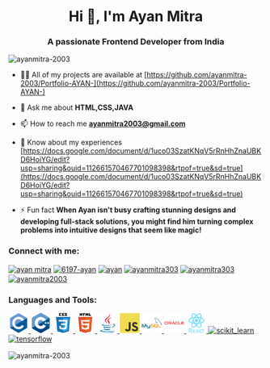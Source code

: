 <h1 align="center">Hi 👋, I'm Ayan Mitra</h1>
<h3 align="center">A passionate Frontend Developer from India</h3>

<p align="left"> <img src="https://komarev.com/ghpvc/?username=ayanmitra-2003&label=Profile%20views&color=0e75b6&style=flat" alt="ayanmitra-2003" /> </p>

- 👨‍💻 All of my projects are available at [https://github.com/ayanmitra-2003/Portfolio-AYAN-](https://github.com/ayanmitra-2003/Portfolio-AYAN-)

- 💬 Ask me about **HTML,CSS,JAVA**

- 📫 How to reach me **ayanmitra2003@gmail.com**

- 📄 Know about my experiences [https://docs.google.com/document/d/1uco03SzatKNqV5rRnHhZnaUBKD6HoiYG/edit?usp=sharing&ouid=112661570467701098398&rtpof=true&sd=true](https://docs.google.com/document/d/1uco03SzatKNqV5rRnHhZnaUBKD6HoiYG/edit?usp=sharing&ouid=112661570467701098398&rtpof=true&sd=true)

- ⚡ Fun fact **When Ayan isn't busy crafting stunning designs and developing full-stack solutions, you might find him turning complex problems into intuitive designs that seem like magic!**

<h3 align="left">Connect with me:</h3>
<p align="left">
<a href="https://linkedin.com/in/ayan mitra" target="blank"><img align="center" src="https://raw.githubusercontent.com/rahuldkjain/github-profile-readme-generator/master/src/images/icons/Social/linked-in-alt.svg" alt="ayan mitra" height="30" width="40" /></a>
<a href="https://kaggle.com/6197-ayan" target="blank"><img align="center" src="https://raw.githubusercontent.com/rahuldkjain/github-profile-readme-generator/master/src/images/icons/Social/kaggle.svg" alt="6197-ayan" height="30" width="40" /></a>
<a href="https://fb.com/ayan" target="blank"><img align="center" src="https://raw.githubusercontent.com/rahuldkjain/github-profile-readme-generator/master/src/images/icons/Social/facebook.svg" alt="ayan" height="30" width="40" /></a>
<a href="https://instagram.com/ayanmitra303" target="blank"><img align="center" src="https://raw.githubusercontent.com/rahuldkjain/github-profile-readme-generator/master/src/images/icons/Social/instagram.svg" alt="ayanmitra303" height="30" width="40" /></a>
<a href="https://www.hackerrank.com/ayanmitra303" target="blank"><img align="center" src="https://raw.githubusercontent.com/rahuldkjain/github-profile-readme-generator/master/src/images/icons/Social/hackerrank.svg" alt="ayanmitra303" height="30" width="40" /></a>
<a href="https://www.leetcode.com/ayanmitra2003" target="blank"><img align="center" src="https://raw.githubusercontent.com/rahuldkjain/github-profile-readme-generator/master/src/images/icons/Social/leet-code.svg" alt="ayanmitra2003" height="30" width="40" /></a>
</p>

<h3 align="left">Languages and Tools:</h3>
<p align="left"> <a href="https://www.cprogramming.com/" target="_blank" rel="noreferrer"> <img src="https://raw.githubusercontent.com/devicons/devicon/master/icons/c/c-original.svg" alt="c" width="40" height="40"/> </a> <a href="https://www.w3schools.com/cpp/" target="_blank" rel="noreferrer"> <img src="https://raw.githubusercontent.com/devicons/devicon/master/icons/cplusplus/cplusplus-original.svg" alt="cplusplus" width="40" height="40"/> </a> <a href="https://www.w3schools.com/css/" target="_blank" rel="noreferrer"> <img src="https://raw.githubusercontent.com/devicons/devicon/master/icons/css3/css3-original-wordmark.svg" alt="css3" width="40" height="40"/> </a> <a href="https://www.w3.org/html/" target="_blank" rel="noreferrer"> <img src="https://raw.githubusercontent.com/devicons/devicon/master/icons/html5/html5-original-wordmark.svg" alt="html5" width="40" height="40"/> </a> <a href="https://www.java.com" target="_blank" rel="noreferrer"> <img src="https://raw.githubusercontent.com/devicons/devicon/master/icons/java/java-original.svg" alt="java" width="40" height="40"/> </a> <a href="https://developer.mozilla.org/en-US/docs/Web/JavaScript" target="_blank" rel="noreferrer"> <img src="https://raw.githubusercontent.com/devicons/devicon/master/icons/javascript/javascript-original.svg" alt="javascript" width="40" height="40"/> </a> <a href="https://www.mysql.com/" target="_blank" rel="noreferrer"> <img src="https://raw.githubusercontent.com/devicons/devicon/master/icons/mysql/mysql-original-wordmark.svg" alt="mysql" width="40" height="40"/> </a> <a href="https://www.oracle.com/" target="_blank" rel="noreferrer"> <img src="https://raw.githubusercontent.com/devicons/devicon/master/icons/oracle/oracle-original.svg" alt="oracle" width="40" height="40"/> </a> <a href="https://reactjs.org/" target="_blank" rel="noreferrer"> <img src="https://raw.githubusercontent.com/devicons/devicon/master/icons/react/react-original-wordmark.svg" alt="react" width="40" height="40"/> </a> <a href="https://scikit-learn.org/" target="_blank" rel="noreferrer"> <img src="https://upload.wikimedia.org/wikipedia/commons/0/05/Scikit_learn_logo_small.svg" alt="scikit_learn" width="40" height="40"/> </a> <a href="https://www.tensorflow.org" target="_blank" rel="noreferrer"> <img src="https://www.vectorlogo.zone/logos/tensorflow/tensorflow-icon.svg" alt="tensorflow" width="40" height="40"/> </a> </p>

<p><img align="center" src="https://github-readme-stats.vercel.app/api/top-langs?username=ayanmitra-2003&show_icons=true&locale=en&layout=compact" alt="ayanmitra-2003" /></p>
